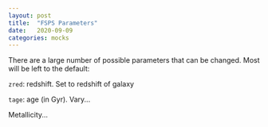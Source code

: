 ```yaml
---
layout: post
title:  "FSPS Parameters"
date:   2020-09-09
categories: mocks
---
```


There are a large number of possible parameters that can be changed. Most will be left to the default:

<object width="500" height="200" type="text/plain" data="{{site.baseurl}}/assets/files/FSPS_params.txt" border="0" >
</object>



<code>zred</code>: redshift. Set to redshift of galaxy

<code>tage</code>: age (in Gyr). Vary...

Metallicity...
